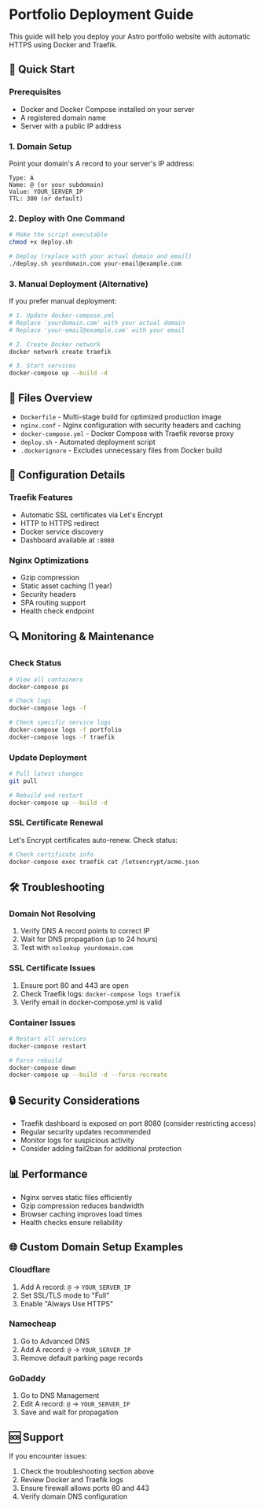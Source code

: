 # Portfolio Deployment Guide

This guide will help you deploy your Astro portfolio website with automatic HTTPS using Docker and Traefik.

## 🚀 Quick Start

### Prerequisites
- Docker and Docker Compose installed on your server
- A registered domain name
- Server with a public IP address

### 1. Domain Setup
Point your domain's A record to your server's IP address:
```
Type: A
Name: @ (or your subdomain)
Value: YOUR_SERVER_IP
TTL: 300 (or default)
```

### 2. Deploy with One Command
```bash
# Make the script executable
chmod +x deploy.sh

# Deploy (replace with your actual domain and email)
./deploy.sh yourdomain.com your-email@example.com
```

### 3. Manual Deployment (Alternative)

If you prefer manual deployment:

```bash
# 1. Update docker-compose.yml
# Replace 'yourdomain.com' with your actual domain
# Replace 'your-email@example.com' with your email

# 2. Create Docker network
docker network create traefik

# 3. Start services
docker-compose up --build -d
```

## 📁 Files Overview

- `Dockerfile` - Multi-stage build for optimized production image
- `nginx.conf` - Nginx configuration with security headers and caching
- `docker-compose.yml` - Docker Compose with Traefik reverse proxy
- `deploy.sh` - Automated deployment script
- `.dockerignore` - Excludes unnecessary files from Docker build

## 🔧 Configuration Details

### Traefik Features
- Automatic SSL certificates via Let's Encrypt
- HTTP to HTTPS redirect
- Docker service discovery
- Dashboard available at `:8080`

### Nginx Optimizations
- Gzip compression
- Static asset caching (1 year)
- Security headers
- SPA routing support
- Health check endpoint

## 🔍 Monitoring & Maintenance

### Check Status
```bash
# View all containers
docker-compose ps

# Check logs
docker-compose logs -f

# Check specific service logs
docker-compose logs -f portfolio
docker-compose logs -f traefik
```

### Update Deployment
```bash
# Pull latest changes
git pull

# Rebuild and restart
docker-compose up --build -d
```

### SSL Certificate Renewal
Let's Encrypt certificates auto-renew. Check status:
```bash
# Check certificate info
docker-compose exec traefik cat /letsencrypt/acme.json
```

## 🛠️ Troubleshooting

### Domain Not Resolving
1. Verify DNS A record points to correct IP
2. Wait for DNS propagation (up to 24 hours)
3. Test with `nslookup yourdomain.com`

### SSL Certificate Issues
1. Ensure port 80 and 443 are open
2. Check Traefik logs: `docker-compose logs traefik`
3. Verify email in docker-compose.yml is valid

### Container Issues
```bash
# Restart all services
docker-compose restart

# Force rebuild
docker-compose down
docker-compose up --build -d --force-recreate
```

## 🔒 Security Considerations

- Traefik dashboard is exposed on port 8080 (consider restricting access)
- Regular security updates recommended
- Monitor logs for suspicious activity
- Consider adding fail2ban for additional protection

## 📊 Performance

- Nginx serves static files efficiently
- Gzip compression reduces bandwidth
- Browser caching improves load times
- Health checks ensure reliability

## 🌐 Custom Domain Setup Examples

### Cloudflare
1. Add A record: `@` → `YOUR_SERVER_IP`
2. Set SSL/TLS mode to "Full"
3. Enable "Always Use HTTPS"

### Namecheap
1. Go to Advanced DNS
2. Add A record: `@` → `YOUR_SERVER_IP`
3. Remove default parking page records

### GoDaddy
1. Go to DNS Management
2. Edit A record: `@` → `YOUR_SERVER_IP`
3. Save and wait for propagation

## 🆘 Support

If you encounter issues:
1. Check the troubleshooting section above
2. Review Docker and Traefik logs
3. Ensure firewall allows ports 80 and 443
4. Verify domain DNS configuration